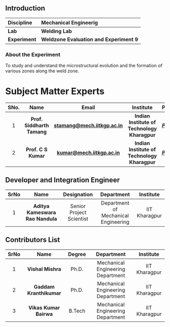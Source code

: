 ## Introduction


<b>Discipline | <b> Mechanical Engineerig
:--|:--|
<b> Lab | <b> Welding Lab
<b> Experiment|     <b> Weldzone Evaluation and Experiment 9

### About the Experiment 

To study and understand the microstructural evolution and the formation of various zones along the weld zone.


# Subject Matter Experts
| SNo. | Name | Email | Institute | Profile |
| :---: | :---: | :---: | :---: | :---: |
| 1 | **Prof. Siddharth Tamang** | **stamang@mech.iitkgp.ac.in** | **Indian Institute of Technology Kharagpur** | ***[Profile](http://www.iitkgp.ac.in/department/ME/faculty/me-stamang)*** |
| 2 | **Prof. C S Kumar** | **kumar@mech.iitkgp.ac.in** | **Indian Institute of Technology Kharagpur** | ***[Profile](http://facweb.iitkgp.ernet.in/~cskumar/)*** |


## Developer and Integration Engineer
| SrNo | Name | Designation | Department | Institute |
| :---: | :---: | :---: | :---: | :---: |
| 1 | **Aditya Kameswara Rao Nandula** | Senior Project Scientist | Department of Mechanical Engineering | IIT Kharagpur |

## Contributors List
| SrNo | Name | Degree | Department | Institute |
| :---: | :---: | :---: | :---: | :---: |
| 1 | **Vishal Mishra** | Ph.D. | Mechanical Engineering Department | IIT Kharagpur |
| 2 | **Gaddam Kranthikumar** | Ph.D. | Mechanical Engineering Department | IIT Kharagpur |
| 3 | **Vikas Kumar Bairwa** | B.Tech | Mechanical Engineering Department | IIT Kharagpur |
